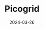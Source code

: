 ---  
layout: startup_page  
title: "Picogrid"  
id: "picogrid.com"  
permalink: "/picogridpicogrid.com03262024/"  
website: "https://picogrid.com/"  
funding_round: "Seed"  
funding_amount: "$12M"  
investors: "Initialized Capital, Starburst Ventures, Credo Ventures, Giant Step Capital, Domino Ventures, Alumni Ventures"  
about: "Picogrid builds a unified platform for autonomous systems in the defense industry, creating an open ecosystem of technology suppliers. Its technology connects and remotely controls fragmented defense systems, including sensors, drones, and command interfaces, improving coordination and real-time intelligence."  
markets: "Defense Technology, Autonomous Systems, Artificial Intelligence (AI), Government, Industrial, Military"  
hq: "El Segundo, California, United States"  
founded_year: "2020"  
linkedin: "https://www.linkedin.com/company/picogrid"  
twitter: "https://twitter.com/picogrid"  
instagram: ""  
facebook: ""  
crunchbase: "https://www.crunchbase.com/organization/picogrid"  
pitchbook: "https://pitchbook.com/profiles/company/462207-07"  

date_display: "26-Mar-2024"  
date: "2024-03-26"

# SEO Optimization  
meta_title: "Picogrid - Seed Funding ($12M)"  
meta_description: "Picogrid, Picogrid builds a unified platform for autonomous systems in the defense industry, creating an open ecosystem of technology suppliers. Its technology ..."  
meta_keywords: "Picogrid, Defense Technology, Autonomous Systems, Artificial Intelligence (AI), Government, Industrial, Military, Seed funding"  
canonical_url: "https://startup.projectstartups.com/picogridpicogrid.com03262024/"  
---